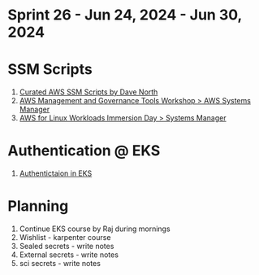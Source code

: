 <h1>Sprint 26 - Jun 24, 2024 - Jun 30, 2024</h1>

# SSM Scripts
1. [Curated AWS SSM Scripts by Dave North](https://medium.com/@dnorth98/curated-aws-ssm-scripts-ad68389f55c0)
1. [AWS Management and Governance Tools Workshop > AWS Systems Manager](https://mng.workshop.aws/ssm.html)
1. [AWS for Linux Workloads Immersion Day > Systems Manager](https://catalog.us-east-1.prod.workshops.aws/workshops/a8e9c6a6-0ba9-48a7-a90d-378a440ab8ba/en-US/200-ssm)

# Authentication @ EKS
1. [Authentictaion in EKS](https://aws.amazon.com/blogs/containers/kubernetes-rbac-and-iam-integration-in-amazon-eks-using-a-java-based-kubernetes-operator/)

# Planning

1. Continue EKS course by Raj during mornings
2. Wishlist - karpenter course
3. Sealed secrets - write notes
4. External secrets - write notes
5. sci secrets - write notes